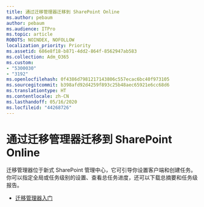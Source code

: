 ```yaml
---
title: 通过迁移管理器迁移到 SharePoint Online
ms.author: pebaum
author: pebaum
ms.audience: ITPro
ms.topic: article
ROBOTS: NOINDEX, NOFOLLOW
localization_priority: Priority
ms.assetid: 686e8f18-b871-4dd2-864f-8562947ab583
ms.collection: Adm_O365
ms.custom:
- "5300030"
- "3192"
ms.openlocfilehash: 0f4386d7981217143806c557ecac6bc40f973105
ms.sourcegitcommit: b398afd92d4259f893c25b48aec65921e6cc68d6
ms.translationtype: HT
ms.contentlocale: zh-CN
ms.lasthandoff: 05/16/2020
ms.locfileid: "44268726"
---
```

# <a name="migrating-to-sharepoint-online-via-migration-manager"></a>通过迁移管理器迁移到 SharePoint Online

迁移管理器位于新式 SharePoint 管理中心，它可引导你设置客户端和创建任务。 你可以指定全局或任务级别的设置、查看总任务进度，还可以下载总摘要和任务级报告。

- [迁移管理器入门](https://docs.microsoft.com/sharepointmigration/mm-get-started)
